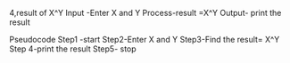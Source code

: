 4,result of X^Y
Input -Enter X and Y
Process-result =X^Y
Output- print the result 

Pseudocode
Step1 -start
Step2-Enter X and Y
Step3-Find the result= X^Y
Step 4-print the result
Step5- stop